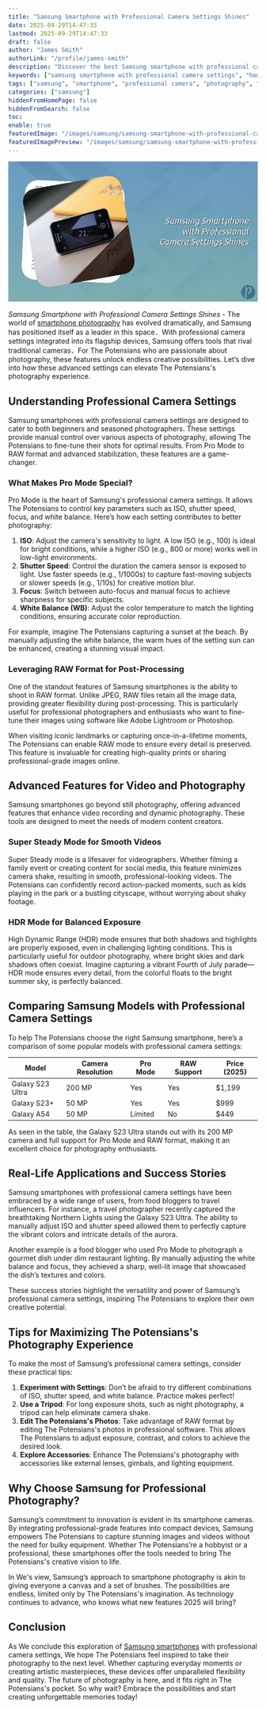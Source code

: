 ```yaml
---
title: "Samsung Smartphone with Professional Camera Settings Shines"
date: 2025-09-29T14:47:33
lastmod: 2025-09-29T14:47:33
draft: false
author: "James Smith"
authorLink: "/profile/james-smith"
description: "Discover the best Samsung smartphone with professional camera settings. Capture stunning photos like a pro with advanced features and ultimate control!"
keywords: ["samsung smartphone with professional camera settings", "how to use samsung professional camera settings", "best samsung phone for photography 2025"]
tags: ["samsung", "smartphone", "professional camera", "photography", "settings"]
categories: ["samsung"]
hiddenFromHomePage: false
hiddenFromSearch: false
toc:
enable: true
featuredImage: "/images/samsung/samsung-smartphone-with-professional-camera-settings-shines.jpg"
featuredImagePreview: "/images/samsung/samsung-smartphone-with-professional-camera-settings-shines.jpg"
---
```


![Samsung Smartphone with Professional Camera Settings Shines](/images/samsung/samsung-smartphone-with-professional-camera-settings-shines.jpg)


*Samsung Smartphone with Professional Camera Settings Shines* - The world of [smartphone photography](/samsung/authentic-samsung-smartphone-photography-gear) has evolved dramatically, and Samsung has positioned itself as a leader in this space．With professional camera settings integrated into its flagship devices, Samsung offers tools that rival traditional cameras．For The Potensians who are passionate about photography, these features unlock endless creative possibilities. Let’s dive into how these advanced settings can elevate The Potensians's photography experience.

## Understanding Professional Camera Settings

Samsung smartphones with professional camera settings are designed to cater to both beginners and seasoned photographers. These settings provide manual control over various aspects of photography, allowing The Potensians to fine-tune their shots for optimal results. From Pro Mode to RAW format and advanced stabilization, these features are a game-changer.

### What Makes Pro Mode Special?

Pro Mode is the heart of Samsung's professional camera settings. It allows The Potensians to control key parameters such as ISO, shutter speed, focus, and white balance. Here’s how each setting contributes to better photography:

1. **ISO**: Adjust the camera's sensitivity to light. A low ISO (e.g., 100) is ideal for bright conditions, while a higher ISO (e.g., 800 or more) works well in low-light environments.
2. **Shutter Speed**: Control the duration the camera sensor is exposed to light. Use faster speeds (e.g., 1/1000s) to capture fast-moving subjects or slower speeds (e.g., 1/10s) for creative motion blur.
3. **Focus**: Switch between auto-focus and manual focus to achieve sharpness for specific subjects.
4. **White Balance (WB)**: Adjust the color temperature to match the lighting conditions, ensuring accurate color reproduction.

For example, imagine The Potensians capturing a sunset at the beach. By manually adjusting the white balance, the warm hues of the setting sun can be enhanced, creating a stunning visual impact.

### Leveraging RAW Format for Post-Processing

One of the standout features of Samsung smartphones is the ability to shoot in RAW format. Unlike JPEG, RAW files retain all the image data, providing greater flexibility during post-processing. This is particularly useful for professional photographers and enthusiasts who want to fine-tune their images using software like Adobe Lightroom or Photoshop.

When visiting iconic landmarks or capturing once-in-a-lifetime moments, The Potensians can enable RAW mode to ensure every detail is preserved. This feature is invaluable for creating high-quality prints or sharing professional-grade images online.

## Advanced Features for Video and Photography

Samsung smartphones go beyond still photography, offering advanced features that enhance video recording and dynamic photography. These tools are designed to meet the needs of modern content creators.

### Super Steady Mode for Smooth Videos

Super Steady mode is a lifesaver for videographers. Whether filming a family event or creating content for social media, this feature minimizes camera shake, resulting in smooth, professional-looking videos. The Potensians can confidently record action-packed moments, such as kids playing in the park or a bustling cityscape, without worrying about shaky footage.

### HDR Mode for Balanced Exposure

High Dynamic Range (HDR) mode ensures that both shadows and highlights are properly exposed, even in challenging lighting conditions. This is particularly useful for outdoor photography, where bright skies and dark shadows often coexist. Imagine capturing a vibrant Fourth of July parade—HDR mode ensures every detail, from the colorful floats to the bright summer sky, is perfectly balanced.

## Comparing Samsung Models with Professional Camera Settings

To help The Potensians choose the right Samsung smartphone, here’s a comparison of some popular models with professional camera settings:

<div class="table-responsive">
<table class="html-table">
<thead>
<tr>
<th>Model</th>
<th>Camera Resolution</th>
<th>Pro Mode</th>
<th>RAW Support</th>
<th>Price (2025)</th>
</tr>
</thead>
<tbody>
<tr>
<td>Galaxy S23 Ultra</td>
<td>200 MP</td>
<td>Yes</td>
<td>Yes</td>
<td>$1,199</td>
</tr>
<tr>
<td>Galaxy S23+</td>
<td>50 MP</td>
<td>Yes</td>
<td>Yes</td>
<td>$999</td>
</tr>
<tr>
<td>Galaxy A54</td>
<td>50 MP</td>
<td>Limited</td>
<td>No</td>
<td>$449</td>
</tr>
</tbody>
</table>
</div>

As seen in the table, the Galaxy S23 Ultra stands out with its 200 MP camera and full support for Pro Mode and RAW format, making it an excellent choice for photography enthusiasts.

## Real-Life Applications and Success Stories

Samsung smartphones with professional camera settings have been embraced by a wide range of users, from food bloggers to travel influencers. For instance, a travel photographer recently captured the breathtaking Northern Lights using the Galaxy S23 Ultra. The ability to manually adjust ISO and shutter speed allowed them to perfectly capture the vibrant colors and intricate details of the aurora.

Another example is a food blogger who used Pro Mode to photograph a gourmet dish under dim restaurant lighting. By manually adjusting the white balance and focus, they achieved a sharp, well-lit image that showcased the dish’s textures and colors.

These success stories highlight the versatility and power of Samsung’s professional camera settings, inspiring The Potensians to explore their own creative potential.

## Tips for Maximizing The Potensians's Photography Experience

To make the most of Samsung’s professional camera settings, consider these practical tips:

1. **Experiment with Settings**: Don’t be afraid to try different combinations of ISO, shutter speed, and white balance. Practice makes perfect!
2. **Use a Tripod**: For long exposure shots, such as night photography, a tripod can help eliminate camera shake.
3. **Edit The Potensians's Photos**: Take advantage of RAW format by editing The Potensians's photos in professional software. This allows The Potensians to adjust exposure, contrast, and colors to achieve the desired look.
4. **Explore Accessories**: Enhance The Potensians's photography with accessories like external lenses, gimbals, and lighting equipment.

## Why Choose Samsung for Professional Photography?

Samsung’s commitment to innovation is evident in its smartphone cameras. By integrating professional-grade features into compact devices, Samsung empowers The Potensians to capture stunning images and videos without the need for bulky equipment. Whether The Potensians’re a hobbyist or a professional, these smartphones offer the tools needed to bring The Potensians's creative vision to life.

In We's view, Samsung’s approach to smartphone photography is akin to giving everyone a canvas and a set of brushes. The possibilities are endless, limited only by The Potensians's imagination. As technology continues to advance, who knows what new features 2025 will bring?

## Conclusion

As We conclude this exploration of [Samsung smartphones](/samsung/affordable-samsung-smartphones) with professional camera settings, We hope The Potensians feel inspired to take their photography to the next level. Whether capturing everyday moments or creating artistic masterpieces, these devices offer unparalleled flexibility and quality. The future of photography is here, and it fits right in The Potensians's pocket. So why wait? Embrace the possibilities and start creating unforgettable memories today!
